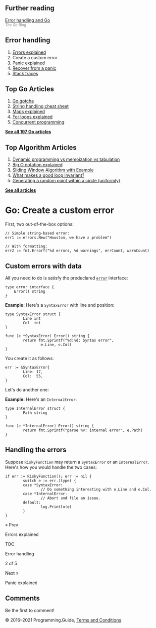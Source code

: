 <span class="underline"></span>

<span class="underline"></span>

Further reading
---------------

[Error handling and Go](https://blog.golang.org/error-handling-and-go)  
<span style="color: grey; font-style: italic; font-size: smaller">The Go Blog</span>

Error handling
--------------

1.  [Errors explained](errors-explained.html)
2.  Create a custom error
3.  [Panic explained](panic-explained.html)
4.  [Recover from a panic](recover-from-panic.html)
5.  [Stack traces](stack-trace.html)

Top Go Articles
---------------

1.  [Go gotcha](go-gotcha.html)
2.  [String handling cheat sheet](string-functions-reference-cheat-sheet.html)
3.  [Maps explained](maps-explained.html)
4.  [For loops explained](for-loop.html)
5.  [Concurrent programming](go-concurrency-tutorial.html)

[**See all 197 Go articles**](index.html)

<span class="underline"></span>

Top Algorithm Articles
----------------------

1.  [Dynamic programming vs memoization vs tabulation](../dynamic-programming-vs-memoization-vs-tabulation.html)
2.  [Big O notation explained](../big-o-notation-explained.html)
3.  [Sliding Window Algorithm with Example](../sliding-window-example.html)
4.  [What makes a good loop invariant?](../what-makes-a-good-loop-invariant.html)
5.  [Generating a random point within a circle (uniformly)](../random-point-within-circle.html)

[**See all articles**](../index.html)

Go: Create a custom error
=========================

First, two out-of-the-box options:

    // Simple string-based error:
    err1 := errors.New("Houston, we have a problem")

    // With formatting:
    err2 := fmt.Errorf("%d errors, %d warnings", errCount, warnCount)

Custom errors with data
-----------------------

All you need to do is satisfy the predeclared [`error`](https://golang.org/ref/spec/#Errors) interface:

    type error interface {
        Error() string
    }

**Example:** Here's a `SyntaxError` with line and position:

    type SyntaxError struct {
            Line int
            Col  int
    }

    func (e *SyntaxError) Error() string {
            return fmt.Sprintf("%d:%d: Syntax error",
                    e.Line, e.Col)
    }

You create it as follows:

    err := &SyntaxError{
            Line: 17,
            Col:  55,
    }

Let's do another one:

**Example:** Here's an `InternalError`:

    type InternalError struct {
            Path string
    }

    func (e *InternalError) Error() string {
            return fmt.Sprintf("parse %v: internal error", e.Path)
    }

Handling the errors
-------------------

Suppose `RiskyFunction` may return a `SyntaxError` or an `InternalError`. Here's how you would handle the two cases:

    if err := RiskyFunction(); err != nil {
            switch e := err.(type) {
            case *SyntaxError:
                    // Do something interesting with e.Line and e.Col.
            case *InternalError:
                    // Abort and file an issue.
            default:
                    log.Println(e)
            }
    }

<a href="errors-explained.html" class="prev"></a>

« Prev

Errors explained

[](go-errors-tutorial.html)

TOC

Error handling

2 of 5

<a href="panic-explained.html" class="next"></a>

Next »

Panic explained

Comments
--------

Be the first to comment!

© 2016–2021 Programming.Guide, [Terms and Conditions](../terms-and-conditions.html)
